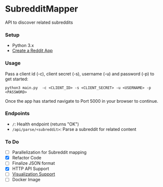 # SubredditMapper
API to discover related subreddits

### Setup

- Python 3.x
- [Create a Reddit App](https://towardsdatascience.com/how-to-use-the-reddit-api-in-python-5e05ddfd1e5c)

### Usage

Pass a client id (-c), client secret (-s), username (-u) and password (-p) to get started:

```
python3 main.py  -c <CLIENT_ID> -s <CLIENT_SECRET> -u <USERNAME> -p <PASSWORD>
```

Once the app has started navigate to Port 5000 in your browser to continue.

### Endpoints

- `/`: Health endpoint (returns "OK")
- `/api/parse/<subreddit>`: Parse a subreddit for related content 

### To Do

- [ ] Parallelization for Subreddit mapping
- [x] Refactor Code
- [ ] Finalize JSON format
- [x] HTTP API Support
- [ ] [Visualization Support](https://fperucic.github.io/treant-js/examples/collapsable/)
- [ ] Docker Image